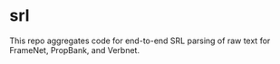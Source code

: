 # srl
This repo aggregates code for end-to-end SRL parsing of raw text for FrameNet, PropBank, and Verbnet.
